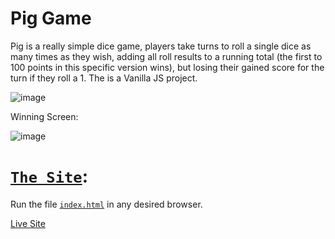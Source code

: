 # Pig Game
Pig is a really simple dice game, players take turns to roll a single dice as many times as they wish, adding all roll results to a running total (the first to 100 points in  this specific version wins), but losing their gained score for the turn if they roll a 1.
The is a Vanilla JS project.

![image](https://user-images.githubusercontent.com/97041347/171225098-018f1408-e092-42bb-baab-d920662efbe8.png)

Winning Screen:

![image](https://user-images.githubusercontent.com/97041347/171225377-42b09b3a-d2f6-4ae8-83d1-7d716d0bafd0.png)

# [`The Site`](index.html):
Run the file [`index.html`](index.html) in any desired browser.

[Live Site](https://tarmon329.github.io/Pig-Game/)
